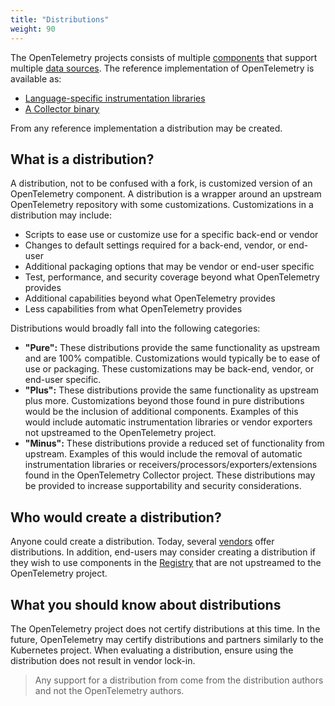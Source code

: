 ```yaml
---
title: "Distributions"
weight: 90
---
```


The OpenTelemetry projects consists of multiple [components](../components)
that support multiple [data sources](../data-sources). The reference
implementation of OpenTelemetry is available as:

- [Language-specific instrumentation libraries](../instrumenting)
- [A Collector binary](../data-collection)

From any reference implementation a distribution may be created.

## What is a distribution?

A distribution, not to be confused with a fork, is customized version of an
OpenTelemetry component. A distribution is a wrapper around an upstream
OpenTelemetry repository with some customizations. Customizations in a
distribution may include:

- Scripts to ease use or customize use for a specific back-end or vendor
- Changes to default settings required for a back-end, vendor, or end-user
- Additional packaging options that may be vendor or end-user specific
- Test, performance, and security coverage beyond what OpenTelemetry provides
- Additional capabilities beyond what OpenTelemetry provides
- Less capabilities from what OpenTelemetry provides

Distributions would broadly fall into the following categories:

- **"Pure":** These distributions provide the same functionality as upstream and
  are 100% compatible. Customizations would typically be to ease of use or
  packaging. These customizations may be back-end, vendor, or end-user
  specific.
- **"Plus":** These distributions provide the same functionality as upstream plus
  more. Customizations beyond those found in pure distributions would be the
  inclusion of additional components. Examples of this would include automatic
  instrumentation libraries or vendor exporters not upstreamed to the
  OpenTelemetry project.
- **"Minus":** These distributions provide a reduced set of functionality from
  upstream. Examples of this would include the removal of automatic
  instrumentation libraries or receivers/processors/exporters/extensions found
  in the OpenTelemetry Collector project. These distributions may be provided
  to increase supportability and security considerations.

## Who would create a distribution?

Anyone could create a distribution. Today, several [vendors](../../../vendors)
offer distributions. In addition, end-users may consider creating a
distribution if they wish to use components in the
[Registry](../../../registry) that are not upstreamed to the OpenTelemetry
project.

## What you should know about distributions

The OpenTelemetry project does not certify distributions at this time. In the
future, OpenTelemetry may certify distributions and partners similarly to the
Kubernetes project. When evaluating a distribution, ensure using the
distribution does not result in vendor lock-in.

> Any support for a distribution from come from the distribution authors and
> not the OpenTelemetry authors.
